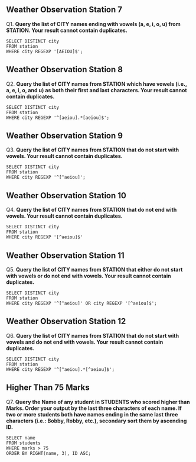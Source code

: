 ## Weather Observation Station 7

Q1. **Query the list of CITY names ending with vowels (a, e, i, o, u) from STATION. Your result cannot contain duplicates.**

```
SELECT DISTINCT city
FROM station
WHERE city REGEXP '[AEIOU]$';
```

## Weather Observation Station 8

Q2. **Query the list of CITY names from STATION which have vowels (i.e., a, e, i, o, and u) as both their first and last characters. Your result cannot contain duplicates.**

```
SELECT DISTINCT city
FROM station
WHERE city REGEXP '^[aeiou].*[aeiou]$';
```

## Weather Observation Station 9

Q3. **Query the list of CITY names from STATION that do not start with vowels. Your result cannot contain duplicates.**

```
SELECT DISTINCT city
FROM station
WHERE city REGEXP '^[^aeiou]';
```

## Weather Observation Station 10

Q4. **Query the list of CITY names from STATION that do not end with vowels. Your result cannot contain duplicates.**

```
SELECT DISTINCT city 
FROM station
WHERE city REGEXP '[^aeiou]$'
```

## Weather Observation Station 11

Q5. **Query the list of CITY names from STATION that either do not start with vowels or do not end with vowels. Your result cannot contain duplicates.**

```
SELECT DISTINCT city
FROM station
WHERE city REGEXP '^[^aeiou]' OR city REGEXP '[^aeiou]$';
```

## Weather Observation Station 12

Q6. **Query the list of CITY names from STATION that do not start with vowels and do not end with vowels. Your result cannot contain duplicates.**

```
SELECT DISTINCT city 
FROM station
WHERE city REGEXP '^[^aeiou].*[^aeiou]$';
```

## Higher Than 75 Marks

Q7. **Query the Name of any student in STUDENTS who scored higher than  Marks. Order your output by the last three characters of each name. If two or more students both have names ending in the same last three characters (i.e.: Bobby, Robby, etc.), secondary sort them by ascending ID.**

```
SELECT name
FROM students
WHERE marks > 75
ORDER BY RIGHT(name, 3), ID ASC;
```

## 
